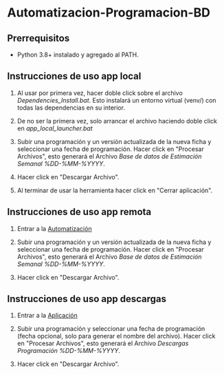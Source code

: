# Automatizacion-Programacion-BD

## Prerrequisitos

* Python 3.8+ instalado y agregado al PATH.

## Instrucciones de uso app local

1. Al usar por primera vez, hacer doble click sobre el archivo *Dependencies_Install.bat*. Esto instalará un entorno virtual (venv/) con todas las dependencias en su interior.

2. De no ser la primera vez, solo arrancar el archivo haciendo doble click en *app_local_launcher.bat*

3. Subir una programación y un versión actualizada de la nueva ficha y seleccionar una fecha de programación. Hacer click en "Procesar Archivos", esto generará el Archivo *Base de datos de Estimación Semanal %DD-%MM-%YYYY*.

4. Hacer click en "Descargar Archivo".

5. Al terminar de usar la herramienta hacer click en "Cerrar aplicación".

## Instrucciones de uso app remota

1. Entrar a la [Automatización](https://automatizacion-programacion-bd.streamlit.app/)

2. Subir una programación y un versión actualizada de la nueva ficha y seleccionar una fecha de programación. Hacer click en "Procesar Archivos", esto generará el Archivo *Base de datos de Estimación Semanal %DD-%MM-%YYYY*.

3. Hacer click en "Descargar Archivo".

## Instrucciones de uso app descargas

1. Entrar a la [Aplicación](https://extraccion-descargas-programacion.streamlit.app/)

2. Subir una programación y seleccionar una fecha de programación (fecha opcional, solo para generar el nombre del archivo). Hacer click en "Procesar Archivos", esto generará el Archivo *Descargas Programación %DD-%MM-%YYYY*.

3. Hacer click en "Descargar Archivo".

